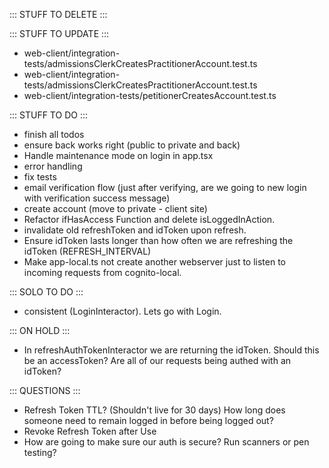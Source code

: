 ::: STUFF TO DELETE :::


::: STUFF TO UPDATE :::
- web-client/integration-tests/admissionsClerkCreatesPractitionerAccount.test.ts
- web-client/integration-tests/admissionsClerkCreatesPractitionerAccount.test.ts
- web-client/integration-tests/petitionerCreatesAccount.test.ts


::: STUFF TO DO :::
- finish all todos
- ensure back works right (public to private and back)
- Handle maintenance mode on login in app.tsx
- error handling
- fix tests
- email verification flow (just after verifying, are we going to new login with verification success message)
- create account (move to private - client site)
- Refactor ifHasAccess Function and delete isLoggedInAction.
- invalidate old refreshToken and idToken upon refresh.
- Ensure idToken lasts longer than how often we are refreshing the idToken (REFRESH_INTERVAL)
- Make app-local.ts not create another webserver just to listen to incoming requests from cognito-local.

::: SOLO TO DO :::
- consistent (LoginInteractor). Lets go with Login.


::: ON HOLD :::
- In refreshAuthTokenInteractor we are returning the idToken. Should this be an accessToken? Are all of our requests being authed with an idToken?

::: QUESTIONS :::
- Refresh Token TTL? (Shouldn't live for 30 days) 
  How long does someone need to remain logged in before being logged out?
- Revoke Refresh Token after Use
- How are going to make sure our auth is secure? Run scanners or pen testing? 

